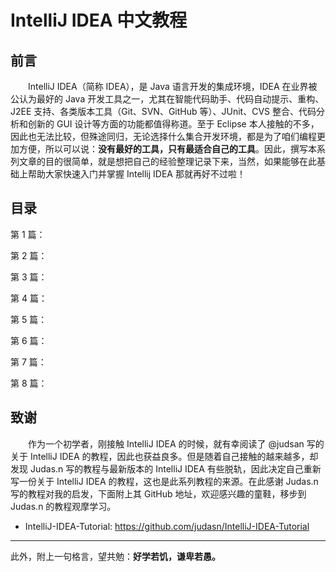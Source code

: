 # IntelliJ IDEA 中文教程

## 前言

　　IntelliJ IDEA（简称 IDEA），是 Java 语言开发的集成环境，IDEA 在业界被公认为最好的 Java 开发工具之一，尤其在智能代码助手、代码自动提示、重构、J2EE 支持、各类版本工具（Git、SVN、GitHub 等）、JUnit、CVS 整合、代码分析和创新的 GUI 设计等方面的功能都值得称道。至于 Eclipse 本人接触的不多，因此也无法比较，但殊途同归，无论选择什么集合开发环境，都是为了咱们编程更加方便，所以可以说：**没有最好的工具，只有最适合自己的工具**。因此，撰写本系列文章的目的很简单，就是想把自己的经验整理记录下来，当然，如果能够在此基础上帮助大家快速入门并掌握 Intellij IDEA 那就再好不过啦！


## 目录

第 1 篇：

第 2 篇：

第 3 篇：

第 4 篇：

第 5 篇：

第 6 篇：

第 7 篇：

第 8 篇：



## 致谢

　　作为一个初学者，刚接触 IntelliJ IDEA 的时候，就有幸阅读了 @judsan 写的关于 IntelliJ IDEA 的教程，因此也获益良多。但是随着自己接触的越来越多，却发现 Judas.n 写的教程与最新版本的 IntelliJ IDEA 有些脱轨，因此决定自己重新写一份关于 IntelliJ IDEA 的教程，这也是此系列教程的来源。在此感谢 Judas.n 写的教程对我的启发，下面附上其 GitHub 地址，欢迎感兴趣的童鞋，移步到 Judas.n 的教程观摩学习。

- IntelliJ-IDEA-Tutorial: https://github.com/judasn/IntelliJ-IDEA-Tutorial 


----------
此外，附上一句格言，望共勉：**好学若饥，谦卑若愚。**


